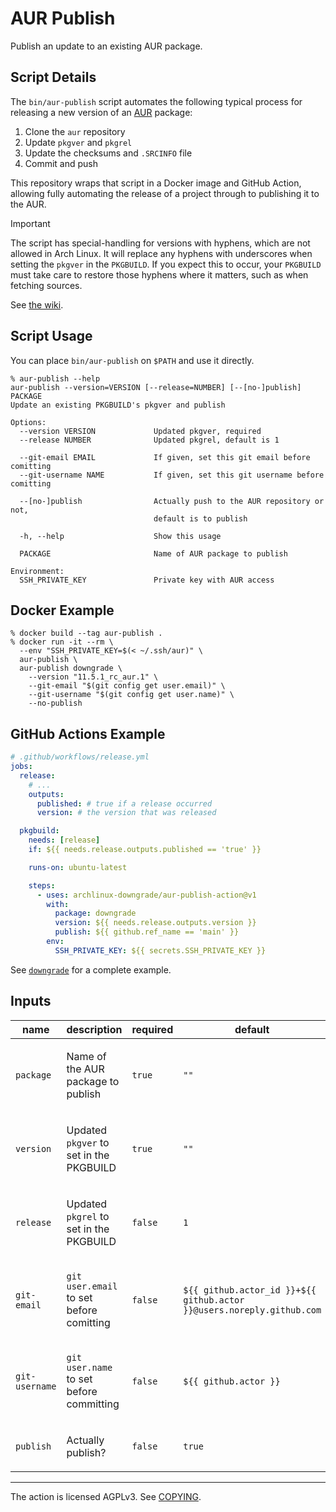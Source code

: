 # AUR Publish

Publish an update to an existing AUR package.

## Script Details

The `bin/aur-publish` script automates the following typical process for
releasing a new version of an [AUR][] package:

1. Clone the `aur` repository
1. Update `pkgver` and `pkgrel`
1. Update the checksums and `.SRCINFO` file
1. Commit and push

[aur]: https://aur.archlinux.org

This repository wraps that script in a Docker image and GitHub Action, allowing
fully automating the release of a project through to publishing it to the AUR.

> [!IMPORTANT]
> The script has special-handling for versions with hyphens, which are not
> allowed in Arch Linux. It will replace any hyphens with underscores when
> setting the `pkgver` in the `PKGBUILD`. If you expect this to occur, your
> `PKGBUILD` must take care to restore those hyphens where it matters, such as
> when fetching sources.
>
> See [the wiki](https://wiki.archlinux.org/title/PKGBUILD#pkgver).

## Script Usage

You can place `bin/aur-publish` on `$PATH` and use it directly.

```console
% aur-publish --help
aur-publish --version=VERSION [--release=NUMBER] [--[no-]publish] PACKAGE
Update an existing PKGBUILD's pkgver and publish

Options:
  --version VERSION             Updated pkgver, required
  --release NUMBER              Updated pkgrel, default is 1

  --git-email EMAIL             If given, set this git email before comitting
  --git-username NAME           If given, set this git username before comitting

  --[no-]publish                Actually push to the AUR repository or not,
                                default is to publish

  -h, --help                    Show this usage

  PACKAGE                       Name of AUR package to publish

Environment:
  SSH_PRIVATE_KEY               Private key with AUR access
```

## Docker Example

```console
% docker build --tag aur-publish .
% docker run -it --rm \
  --env "SSH_PRIVATE_KEY=$(< ~/.ssh/aur)" \
  aur-publish \
  aur-publish downgrade \
    --version "11.5.1_rc_aur.1" \
    --git-email "$(git config get user.email)" \
    --git-username "$(git config get user.name)" \
    --no-publish
```

## GitHub Actions Example

```yaml
# .github/workflows/release.yml
jobs:
  release:
    # ...
    outputs:
      published: # true if a release occurred
      version: # the version that was released

  pkgbuild:
    needs: [release]
    if: ${{ needs.release.outputs.published == 'true' }}

    runs-on: ubuntu-latest

    steps:
      - uses: archlinux-downgrade/aur-publish-action@v1
        with:
          package: downgrade
          version: ${{ needs.release.outputs.version }}
          publish: ${{ github.ref_name == 'main' }}
        env:
          SSH_PRIVATE_KEY: ${{ secrets.SSH_PRIVATE_KEY }}
```

See [`downgrade`][downgrade] for a complete example.

[downgrade]: https://github.com/archlinux-downgrade/downgrade

<!-- action-docs-inputs action="action.yml" -->

## Inputs

| name           | description                                                | required | default                                                               |
| -------------- | ---------------------------------------------------------- | -------- | --------------------------------------------------------------------- |
| `package`      | <p>Name of the AUR package to publish</p>                  | `true`   | `""`                                                                  |
| `version`      | <p>Updated <code>pkgver</code> to set in the PKGBUILD</p>  | `true`   | `""`                                                                  |
| `release`      | <p>Updated <code>pkgrel</code> to set in the PKGBUILD</p>  | `false`  | `1`                                                                   |
| `git-email`    | <p><code>git user.email</code> to set before comitting</p> | `false`  | `${{ github.actor_id }}+${{ github.actor }}@users.noreply.github.com` |
| `git-username` | <p><code>git user.name</code> to set before committing</p> | `false`  | `${{ github.actor }}`                                                 |
| `publish`      | <p>Actually publish?</p>                                   | `false`  | `true`                                                                |

<!-- action-docs-inputs action="action.yml" -->

---

The action is licensed AGPLv3. See [COPYING](./COPYING).
